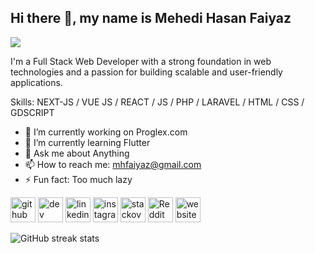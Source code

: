 ## Hi there 👋, my name is Mehedi Hasan Faiyaz
![](https://next.ossinsight.io/widgets/official/compose-user-dashboard-stats/thumbnail.png?user_id=71901812&image_size=auto)

I'm a Full Stack Web Developer with a strong foundation in web technologies and a passion for building scalable and user-friendly applications.

Skills: NEXT-JS / VUE JS / REACT / JS / PHP / LARAVEL / HTML / CSS / GDSCRIPT

- 🔭 I’m currently working on Proglex.com 
- 🌱 I’m currently learning Flutter 
- 💬 Ask me about Anything 
- 📫 How to reach me: mhfaiyaz@gmail.com 
- ⚡ Fun fact: Too much lazy 


[<img src='https://cdn.jsdelivr.net/npm/simple-icons@3.0.1/icons/github.svg' alt='github' height='40'>](https://github.com/mehedihasanfaiyaz)  [<img src='https://cdn.jsdelivr.net/npm/simple-icons@3.0.1/icons/dev-dot-to.svg' alt='dev' height='40'>](https://dev.to/mehedihasanfaiyaz)  [<img src='https://cdn.jsdelivr.net/npm/simple-icons@3.0.1/icons/linkedin.svg' alt='linkedin' height='40'>](https://www.linkedin.com/in/mehedihasanfaiyaz/)  [<img src='https://cdn.jsdelivr.net/npm/simple-icons@3.0.1/icons/instagram.svg' alt='instagram' height='40'>](https://www.instagram.com/mehedihasanfaiyaz/)  [<img src='https://cdn.jsdelivr.net/npm/simple-icons@3.0.1/icons/stackoverflow.svg' alt='stackoverflow' height='40'>](https://stackoverflow.com/users/mehedi-hasan-faiyaz)  [<img src='https://cdn.jsdelivr.net/npm/simple-icons@3.0.1/icons/reddit.svg' alt='Reddit' height='40'>](https://www.reddit.com/user/Mehedi_Hasan_Faiyaz)  [<img src='https://cdn.jsdelivr.net/npm/simple-icons@3.0.1/icons/icloud.svg' alt='website' height='40'>](https://proglex.com)  

![GitHub streak stats](https://streak-stats.demolab.com/?user=mehedihasanfaiyaz)  

